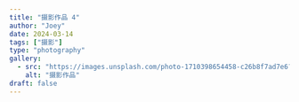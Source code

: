 ```yaml
---
title: "摄影作品 4"
author: "Joey"
date: 2024-03-14
tags: ["摄影"]
type: "photography"
gallery:
  - src: "https://images.unsplash.com/photo-1710398654458-c26b8f7ad7e6?ixlib=rb-4.1.0&auto=format&fit=crop&w=1200&q=80"
    alt: "摄影作品"
draft: false
---
```

